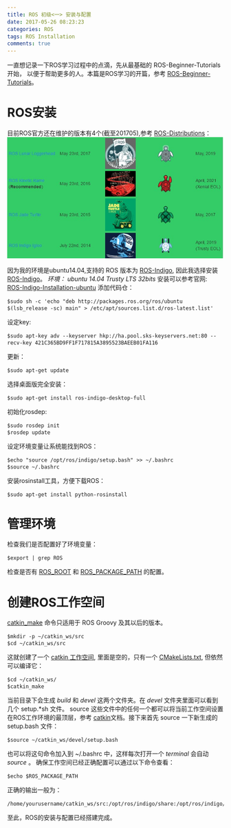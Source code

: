 ```yaml
---
title: ROS 初级<一> 安装与配置
date: 2017-05-26 08:23:23
categories: ROS
tags: ROS Installation
comments: true
---
```

一直想记录一下ROS学习过程中的点滴，先从最基础的 ROS-Beginner-Tutorials开始， 以便于帮助更多的人。本篇是ROS学习的开篇，参考 [ROS-Beginner-Tutorials](http://wiki.ros.org/cn/ROS/Tutorials)。
# ROS安装
目前ROS官方还在维护的版本有4个(截至201705),参考 [ROS-Distributions](http://wiki.ros.org/Distributions)：![](ros-primary-tutorial-1/rosv.jpg)
<!--more-->
因为我的环境是ubuntu14.04,支持的 ROS 版本为 [ROS-Indigo](http://wiki.ros.org/indigo), 因此我选择安装 [ROS-Indigo](http://wiki.ros.org/indigo)。
*环境： ubuntu 14.04 Trusty LTS 32bits*
安装可以参考官网: [ROS-Indigo-Installation-ubuntu](http://wiki.ros.org/indigo/Installation/Ubuntu)
添加代码仓：
   ```
 $sudo sh -c 'echo "deb http://packages.ros.org/ros/ubuntu $(lsb_release -sc) main" > /etc/apt/sources.list.d/ros-latest.list'
   ```
设定key:
   ```
 $sudo apt-key adv --keyserver hkp://ha.pool.sks-keyservers.net:80 --recv-key 421C365BD9FF1F717815A3895523BAEEB01FA116
   ```
更新：
   ```
 $sudo apt-get update
   ```
选择桌面版完全安装：
   ```
 $sudo apt-get install ros-indigo-desktop-full
   ```
初始化rosdep:
   ```
 $sudo rosdep init
 $rosdep update
   ```
设定环境变量让系统能找到ROS：
   ```
 $echo "source /opt/ros/indigo/setup.bash" >> ~/.bashrc
 $source ~/.bashrc
   ```
安装rosinstall工具，方便下载ROS：
   ```
 $sudo apt-get install python-rosinstall
   ```
# 管理环境
检查我们是否配置好了环境变量：
   ```
 $export | grep ROS
   ```
检查是否有 [ROS_ROOT](http://wiki.ros.org/ROS/EnvironmentVariables#ROS_ROOT) 和 [ROS_PACKAGE_PATH](http://wiki.ros.org/ROS/EnvironmentVariables#ROS_PACKAGE_PATH) 的配置。
# 创建ROS工作空间
[catkin_make](http://wiki.ros.org/catkin/commands/catkin_make) 命令只适用于 ROS Groovy 及其以后的版本。

   ```
 $mkdir -p ~/catkin_ws/src
 $cd ~/catkin_ws/src
   ```
这就创建了一个 [catkin 工作空间](http://wiki.ros.org/catkin/workspaces), 里面是空的，只有一个 [CMakeLists.txt](http://wiki.ros.org/catkin/CMakeLists.txt), 但依然可以编译它：
   ```
 $cd ~/catkin_ws/
 $catkin_make
   ```
当前目录下会生成 *build* 和 *devel* 这两个文件夹。在 *devel* 文件夹里面可以看到几个 setup.*sh 文件。 source 这些文件中的任何一个都可以将当前工作空间设置在ROS工作环境的最顶层，参考 [catkin](http://wiki.ros.org/catkin)文档。接下来首先 source 一下新生成的 setup.bash 文件：
   ```
 $source ~/catkin_ws/devel/setup.bash
   ```
也可以将这句命令加入到 ~/.bashrc 中，这样每次打开一个 *terminal* 会自动 *source* 。
确保工作空间已经正确配置可以通过以下命令查看：
   ```
 $echo $ROS_PACKAGE_PATH
   ```
正确的输出一般为：
   ```
/home/yourusername/catkin_ws/src:/opt/ros/indigo/share:/opt/ros/indigo/stacks
   ```
至此，ROS的安装与配置已经搭建完成。

 

